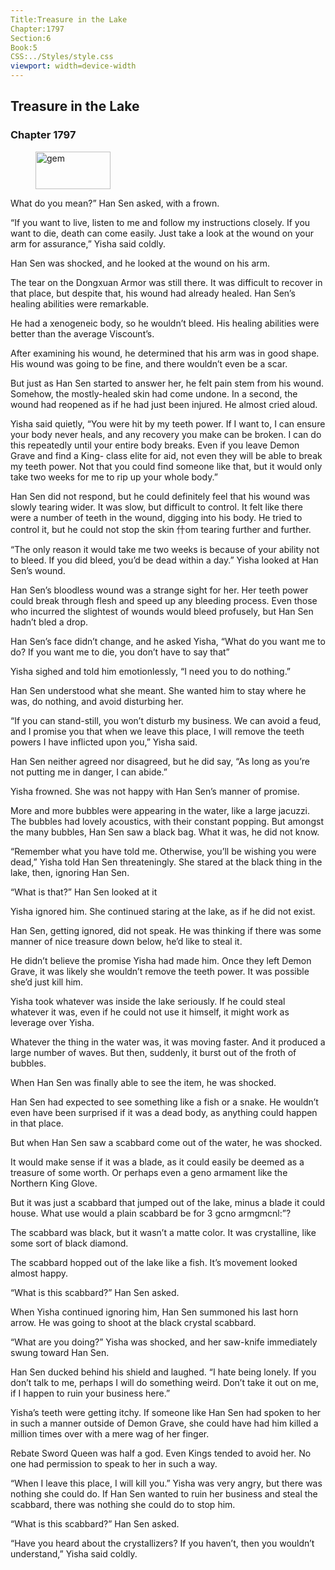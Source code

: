 ```yaml
---
Title:Treasure in the Lake 
Chapter:1797 
Section:6 
Book:5 
CSS:../Styles/style.css 
viewport: width=device-width
---
```

  
## Treasure in the Lake
### Chapter 1797
  
<figure>
	<img src="../Images/gem.gif" alt="gem" id="gem" width="120" height="60" />
</figure>
  

  
What do you mean?” Han Sen asked, with a frown.

“If you want to live, listen to me and follow my instructions closely. If you want to die, death can come easily. Just take a look at the wound on your arm for assurance,” Yisha said coldly.

Han Sen was shocked, and he looked at the wound on his arm.

The tear on the Dongxuan Armor was still there. It was difficult to recover in that place, but despite that, his wound had already healed. Han Sen’s healing abilities were remarkable.

He had a xenogeneic body, so he wouldn’t bleed. His healing abilities were better than the average Viscount’s.

After examining his wound, he determined that his arm was in good shape. His wound was going to be fine, and there wouldn’t even be a scar.

But just as Han Sen started to answer her, he felt pain stem from his wound. Somehow, the mostly-healed skin had come undone. In a second, the wound had reopened as if he had just been injured. He almost cried aloud.

Yisha said quietly, “You were hit by my teeth power. If I want to, I can ensure your body never heals, and any recovery you make can be broken. I can do this repeatedly until your entire body breaks. Even if you leave Demon Grave and find a King- class elite for aid, not even they will be able to break my teeth power. Not that you could find someone like that, but it would only take two weeks for me to rip up your whole body.”

Han Sen did not respond, but he could definitely feel that his wound was slowly tearing wider. It was slow, but difficult to control. It felt like there were a number of teeth in the wound, digging into his body. He tried to control it, but he could not stop the skin 什om tearing further and further.

“The only reason it would take me two weeks is because of your ability not to bleed. If you did bleed, you’d be dead within a day.” Yisha looked at Han Sen’s wound.

Han Sen’s bloodless wound was a strange sight for her. Her teeth power could break through flesh and speed up any bleeding process. Even those who incurred the slightest of wounds would bleed profusely, but Han Sen hadn’t bled a drop.

Han Sen’s face didn’t change, and he asked Yisha, “What do you want me to do? If you want me to die, you don’t have to say that”

Yisha sighed and told him emotionlessly, “I need you to do nothing.”

Han Sen understood what she meant. She wanted him to stay where he was, do nothing, and avoid disturbing her.

“If you can stand-still, you won’t disturb my business. We can avoid a feud, and I promise you that when we leave this place, I will remove the teeth powers I have inflicted upon you,” Yisha said.

Han Sen neither agreed nor disagreed, but he did say, “As long as you’re not putting me in danger, I can abide.”

Yisha frowned. She was not happy with Han Sen’s manner of promise.

More and more bubbles were appearing in the water, like a large jacuzzi. The bubbles had lovely acoustics, with their constant popping. But amongst the many bubbles, Han Sen saw a black bag. What it was, he did not know.

“Remember what you have told me. Otherwise, you’ll be wishing you were dead,” Yisha told Han Sen threateningly. She stared at the black thing in the lake, then, ignoring Han Sen.

“What is that?” Han Sen looked at it

Yisha ignored him. She continued staring at the lake, as if he did not exist.

Han Sen, getting ignored, did not speak. He was thinking if there was some manner of nice treasure down below, he’d like to steal it.

He didn’t believe the promise Yisha had made him. Once they left Demon Grave, it was likely she wouldn’t remove the teeth power. It was possible she’d just kill him.

Yisha took whatever was inside the lake seriously. If he could steal whatever it was, even if he could not use it himself, it might work as leverage over Yisha.

Whatever the thing in the water was, it was moving faster. And it produced a large number of waves. But then, suddenly, it burst out of the froth of bubbles.

When Han Sen was finally able to see the item, he was shocked.

Han Sen had expected to see something like a fish or a snake. He wouldn’t even have been surprised if it was a dead body, as anything could happen in that place.

But when Han Sen saw a scabbard come out of the water, he was shocked.

It would make sense if it was a blade, as it could easily be deemed as a treasure of some worth. Or perhaps even a geno armament like the Northern King Glove.

But it was just a scabbard that jumped out of the lake, minus a blade it could house. What use would a plain scabbard be for 3 gcno armgmcnl:”?

The scabbard was black, but it wasn’t a matte color. It was crystalline, like some sort of black diamond.

The scabbard hopped out of the lake like a fish. It’s movement looked almost happy.

“What is this scabbard?” Han Sen asked.

When Yisha continued ignoring him, Han Sen summoned his last horn arrow. He was going to shoot at the black crystal scabbard.

“What are you doing?” Yisha was shocked, and her saw-knife immediately swung toward Han Sen.

Han Sen ducked behind his shield and laughed. “I hate being lonely. If you don’t talk to me, perhaps I will do something weird. Don’t take it out on me, if I happen to ruin your business here.”

Yisha’s teeth were getting itchy. If someone like Han Sen had spoken to her in such a manner outside of Demon Grave, she could have had him killed a million times over with a mere wag of her finger.

Rebate Sword Queen was half a god. Even Kings tended to avoid her. No one had permission to speak to her in such a way.

“When I leave this place, I will kill you.” Yisha was very angry, but there was nothing she could do. If Han Sen wanted to ruin her business and steal the scabbard, there was nothing she could do to stop him.

“What is this scabbard?” Han Sen asked.

“Have you heard about the crystallizers? If you haven’t, then you wouldn’t understand,” Yisha said coldly.